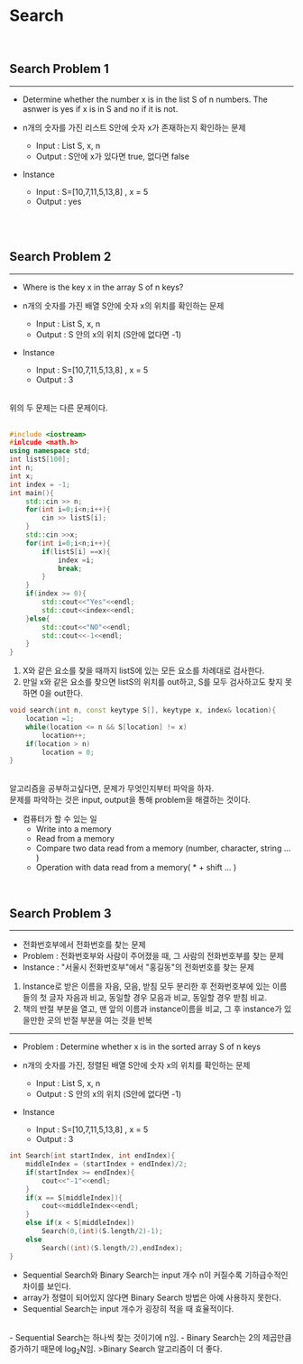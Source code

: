 Search
=================
<br>

Search Problem 1
--------------------
--------------------
- Determine whether the number x is in the list S of n numbers. The asnwer is yes if x is in S and no if it is not.
- n개의 숫자를 가진 리스트 S안에 숫자 x가 존재하는지 확인하는 문제

    - Input : List S, x, n
    - Output : S안에 x가 있다면 true, 없다면 false

- Instance
    - Input : S=[10,7,11,5,13,8] , x = 5
    - Output : yes
<br>
<br>

Search Problem 2
----------------------
----------------------
- Where is the key x in the array S of n keys?
- n개의 숫자를 가진 배열 S안에 숫자 x의 위치를 확인하는 문제
    - Input : List S, x, n
    - Output : S 안의 x의 위치 (S안에 없다면 -1)

- Instance
    - Input : S=[10,7,11,5,13,8] , x = 5
    - Output : 3   
   
<br>
위의 두 문제는 다른 문제이다.
<br>
<br>



```C++
#include <iostream>
#inlcude <math.h>
using namespace std;
int listS[100];
int n;
int x;
int index = -1;
int main(){
    std::cin >> n;
    for(int i=0;i<n;i++){
        cin >> listS[i];
    }
    std::cin >>x;
    for(int i=0;i<n;i++){
        if(listS[i] ==x){
            index =i;
            break;
        }
    }
    if(index >= 0){
        std::cout<<"Yes"<<endl;
        std::cout<<index<<endl;
    }else{
        std::cout<<"NO"<<endl;
        std::cout<<-1<<endl;
    }
}
```
1. X와 같은 요소를 찾을 때까지 listS에 있는 모든 요소를 차례대로 검사한다.
2. 만일 x와 같은 요소를 찾으면 listS의 위치를 out하고, S를 모두 검사하고도 찾지 못하면 0을 out한다.

```C++
void search(int n, const keytype S[], keytype x, index& location){
    location =1;
    while(location <= n && S[location] != x)
        location++;
    if(location > n)
        location = 0;
}
```

<br> 알고리즘을 공부하고싶다면, 문제가 무엇인지부터 파악을 하자.
<br> 문제를 파악하는 것은 input, output을 통해 problem을 해결하는 것이다.

- 컴퓨터가 할 수 있는 일
    - Write into a memory
    - Read from a memory
    - Compare two data read from a memory (number, character, string ... )
    - Operation with data read from a memory( * + shift ... )

<br>

Search Problem 3
----------------------
---------------------
- 전화번호부에서 전화번호를 찾는 문제
- Problem : 전화번호부와 사람이 주어졌을 때, 그 사람의 전화번호부를 찾는 문제
- Instance : "서울시 전화번호부"에서 "홍길동"의 전화번호를 찾는 문제
1. Instance로 받은 이름을 자음, 모음, 받침 모두 분리한 후 전화번호부에 있는 이름들의 첫 글자 자음과 비교, 동일할 경우 모음과 비교, 동일할 경우 받침 비교.
2. 책의 반절 부분을 열고, 맨 앞의 이름과 instance이름을 비교, 그 후 instance가 있을만한 곳의 반절 부분을 여는 것을 반복
----------------------
- Problem : Determine whether x is in the sorted array S of n keys
- n개의 숫자를 가진, 정렬된 배열 S안에 숫자 x의 위치를 확인하는 문제
    - Input : List S, x, n
    - Output : S 안의 x의 위치 (S안에 없다면 -1)

- Instance
    - Input : S=[10,7,11,5,13,8] , x = 5
    - Output : 3   

```C++
int Search(int startIndex, int endIndex){
    middleIndex = (startIndex + endIndex)/2;
    if(startIndex >= endIndex){
        cout<<"-1"<<endl;
    }
    if(x == S[middleIndex]){
        cout<<middleIndex<<endl;
    }
    else if(x < S[middleIndex])
        Search(0,(int)(S.length/2)-1);
    else
        Search((int)(S.length/2),endIndex);
}
```
- Sequential Search와 Binary Search는 input 개수 n이 커질수록 기하급수적인 차이를 보인다.
- array가 정렬이 되어있지 않다면 Binary Search 방법은 아예 사용하지 못한다.
- Sequential Search는 input 개수가 굉장히 적을 때 효율적이다.   
<br>
- Sequential Search는 하나씩 찾는 것이기에 n임.
- Binary Search는 2의 제곱만큼 증가하기 때문에 log<sub>2</sub>N임.
>Binary Search 알고리즘이 더 좋다.
